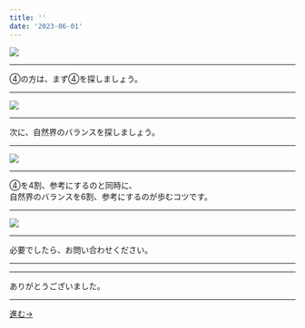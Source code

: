 ```yaml
---
title: ''
date: '2023-06-01'
---
```

![](/images/00.jpg)
***
④の方は、まず④を探しましょう。
***
![](/images/00_.jpg)
***
次に、自然界のバランスを探しましょう。
***
![](/images/00__.jpg)
***
④を4割、参考にするのと同時に、    
自然界のバランスを6割、参考にするのが歩むコツです。
***
![](/images/00___.jpg)
***
必要でしたら、お問い合わせください。
***
***
ありがとうございました。
***
[ 進む→ ](https://thebase.in/inquiry/01234567890)
